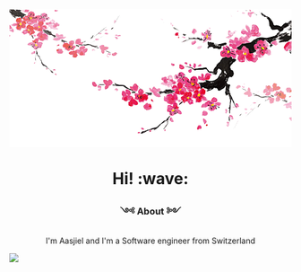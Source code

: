 
<img align="center" src="./assets/imgbin_japanese-art-ink-wash-painting-japanese-painting.png">
<h1 align='center'> Hi! :wave: </h1>
<h3 align='center'> ༺ About ༻ </h3>
<p align='center'>I'm Aasjiel and I'm a Software engineer from Switzerland</p>

<img src="https://github-readme-stats.vercel.app/api?username=aasjiel&count_private=true&show_icons=true&theme=vue" />

<!--
**Aasjiel/aasjiel** is a ✨ _special_ ✨ repository because its `README.md` (this file) appears on your GitHub profile.

Here are some ideas to get you started:

- 🔭 I’m currently working on ...
- 🌱 I’m currently learning ...
- 👯 I’m looking to collaborate on ...
- 🤔 I’m looking for help with ...
- 💬 Ask me about ...
- 📫 How to reach me: ...
- 😄 Pronouns: ...
- ⚡ Fun fact: ...
-->
